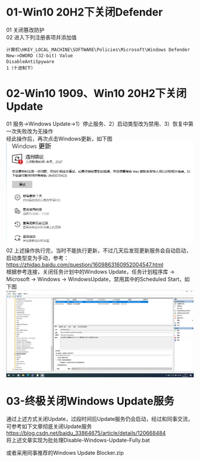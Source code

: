# 01-Win10 20H2下关闭Defender
01 关闭篡改防护  
02 进入下列注册表项并添加值  
```
计算机\HKEY_LOCAL_MACHINE\SOFTWARE\Policies\Microsoft\Windows Defender
New->DWORD (32-bit) Value
DisableAntiSpyware
1（十进制下）
```

# 02-Win10 1909、Win10 20H2下关闭Update
01 服务->Windows Update->1）停止服务、2）启动类型改为禁用、3）恢复中第一次失败改为无操作  
经此操作后，再次点击Windows更新，如下图  
![image](./pic/01.png)  
02 上述操作执行完，当时不能执行更新，不过几天后发现更新服务会自动启动，启动类型变为手动，参考：https://zhidao.baidu.com/question/1609863160952004547.html  
根据参考连接，关闭任务计划中的Windows Update，任务计划程序库 -> Microsoft -> Windows -> WindowsUpdate，禁用其中的Scheduled Start，如下图  
![image](./pic/02.png)  

# 03-终极关闭Windows Update服务
通过上述方式关闭Update，过段时间后Update服务仍会启动，经过和同事交流，可参考如下文章彻底关闭Update服务  
https://blog.csdn.net/baidu_33864675/article/details/120668484  
将上述文章实现为批处理Disable-Windows-Update-Fully.bat

或者采用同事推荐的Windows Update Blocker.zip